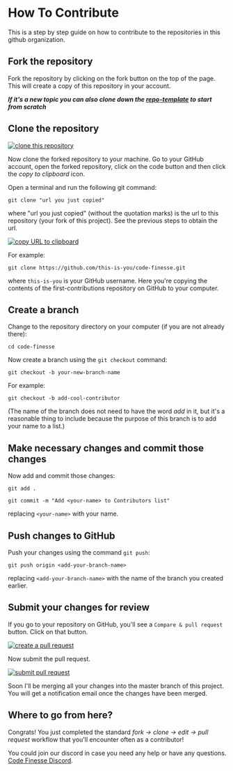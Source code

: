 # How To Contribute
This is a step by step guide on how to contribute to the repositories in this github organization.

## Fork the repository


Fork the repository by clicking on the fork button on the top of the page. This will create a copy of this repository in your account.

***If it's a new topic you can also clone down the [repo-template](https://github.com/code-finesse/repo-template) to start from scratch***

## Clone the repository

[![clone this repository](https://camo.githubusercontent.com/4c3f7f1bec4f04db40ecf58dc2e19c2d8992f100f3bbbc4767a9d20b29f4a43d/68747470733a2f2f6669727374636f6e747269627574696f6e732e6769746875622e696f2f6173736574732f526561646d652f636c6f6e652e706e67)](https://camo.githubusercontent.com/4c3f7f1bec4f04db40ecf58dc2e19c2d8992f100f3bbbc4767a9d20b29f4a43d/68747470733a2f2f6669727374636f6e747269627574696f6e732e6769746875622e696f2f6173736574732f526561646d652f636c6f6e652e706e67)

Now clone the forked repository to your machine. Go to your GitHub account, open the forked repository, click on the code button and then click the  _copy to clipboard_  icon.

Open a terminal and run the following git command:

```
git clone "url you just copied"

```

where "url you just copied" (without the quotation marks) is the url to this repository (your fork of this project). See the previous steps to obtain the url.

[![copy URL to clipboard](https://camo.githubusercontent.com/1c0cf8056422ff414eee75142b213c5970e085c2e33c0a6d69dc2639d98216f1/68747470733a2f2f6669727374636f6e747269627574696f6e732e6769746875622e696f2f6173736574732f526561646d652f636f70792d746f2d636c6970626f6172642e706e67)](https://camo.githubusercontent.com/1c0cf8056422ff414eee75142b213c5970e085c2e33c0a6d69dc2639d98216f1/68747470733a2f2f6669727374636f6e747269627574696f6e732e6769746875622e696f2f6173736574732f526561646d652f636f70792d746f2d636c6970626f6172642e706e67)

For example:

```
git clone https://github.com/this-is-you/code-finesse.git

```

where  `this-is-you`  is your GitHub username. Here you're copying the contents of the first-contributions repository on GitHub to your computer.

## Create a branch

Change to the repository directory on your computer (if you are not already there):

```
cd code-finesse

```

Now create a branch using the  `git checkout`  command:

```
git checkout -b your-new-branch-name

```

For example:

```
git checkout -b add-cool-contributor

```

(The name of the branch does not need to have the word  _add_  in it, but it's a reasonable thing to include because the purpose of this branch is to add your name to a list.)

## Make necessary changes and commit those changes


Now add and commit those changes:
```
git add .

```

```
git commit -m "Add <your-name> to Contributors list"

```

replacing  `<your-name>`  with your name.

## Push changes to GitHub

Push your changes using the command  `git push`:

```
git push origin <add-your-branch-name>

```

replacing  `<add-your-branch-name>`  with the name of the branch you created earlier.

## Submit your changes for review

If you go to your repository on GitHub, you'll see a  `Compare & pull request`  button. Click on that button.

[![create a pull request](https://camo.githubusercontent.com/ca3b1cefece5f3b9b3435020e6a357ca024cda5bd2b1e140a15170fcd1ec5381/68747470733a2f2f6669727374636f6e747269627574696f6e732e6769746875622e696f2f6173736574732f526561646d652f636f6d706172652d616e642d70756c6c2e706e67)](https://camo.githubusercontent.com/ca3b1cefece5f3b9b3435020e6a357ca024cda5bd2b1e140a15170fcd1ec5381/68747470733a2f2f6669727374636f6e747269627574696f6e732e6769746875622e696f2f6173736574732f526561646d652f636f6d706172652d616e642d70756c6c2e706e67)

Now submit the pull request.

[![submit pull request](https://camo.githubusercontent.com/71401ba5551a64aeac3838825a52ce7a7597cd8b54a0d7200d9454e2cbfbb13f/68747470733a2f2f6669727374636f6e747269627574696f6e732e6769746875622e696f2f6173736574732f526561646d652f7375626d69742d70756c6c2d726571756573742e706e67)](https://camo.githubusercontent.com/71401ba5551a64aeac3838825a52ce7a7597cd8b54a0d7200d9454e2cbfbb13f/68747470733a2f2f6669727374636f6e747269627574696f6e732e6769746875622e696f2f6173736574732f526561646d652f7375626d69742d70756c6c2d726571756573742e706e67)

Soon I'll be merging all your changes into the master branch of this project. You will get a notification email once the changes have been merged.

## Where to go from here?

Congrats! You just completed the standard  _fork -> clone -> edit -> pull request_  workflow that you'll encounter often as a contributor!

You could join our discord in case you need any help or have any questions.  [Code Finesse Discord](https://discord.gg/TTJJrnhAsG).
